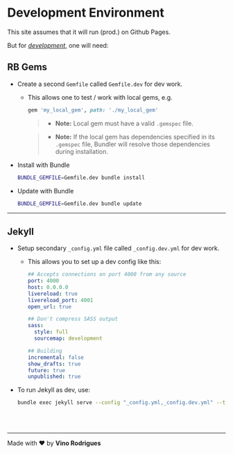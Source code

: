 # Development Environment

This site assumes that it will run (prod.) on Github Pages.

But for *<ins>development</ins>*, one will need:

## RB Gems

- Create a second `Gemfile` called `Gemfile.dev` for dev work.

  - This allows one to test / work with local gems, e.g.

    ```rb
    gem 'my_local_gem', path: './my_local_gem'
    ```

    > * **Note:** Local gem must have a valid `.gemspec` file.

    > * **Note:** If the local gem has dependencies specified in its `.gemspec` file, Bundler will resolve those dependencies during installation.

- Install with Bundle

  ```bash
  BUNDLE_GEMFILE=Gemfile.dev bundle install
  ```

- Update with Bundle

  ```bash
  BUNDLE_GEMFILE=Gemfile.dev bundle update
  ```

---

## Jekyll

- Setup secondary `_config.yml` file called `_config.dev.yml` for dev work.

  - This allows you to set up a dev config like this:

    ```yml
    ## Accepts connections on port 4000 from any source
    port: 4000
    host: 0.0.0.0
    livereload: true
    livereload_port: 4001
    open_url: true

    ## Don't compress SASS output
    sass:
      style: full
      sourcemap: development

    ## Building
    incremental: false
    show_drafts: true
    future: true
    unpublished: true
    ```


- To run Jekyll as dev, use:

  ```bash
  bundle exec jekyll serve --config "_config.yml,_config.dev.yml" --trace
  ```


&nbsp;<br>&nbsp;

---
Made with &#9829; by **Vino Rodrigues**
